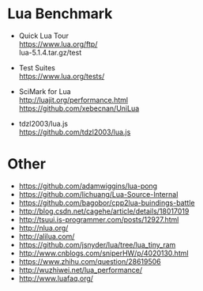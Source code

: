 # Lua Benchmark  

* Quick Lua Tour  
	https://www.lua.org/ftp/  
	lua-5.1.4.tar.gz/test  

* Test Suites  
	https://www.lua.org/tests/  
	
* SciMark for Lua   
	http://luajit.org/performance.html  
	https://github.com/xebecnan/UniLua  

* tdzl2003/lua.js  
	https://github.com/tdzl2003/lua.js  

# Other  
* https://github.com/adamwiggins/lua-pong  
* https://github.com/lichuang/Lua-Source-Internal  
* https://github.com/bagobor/cpp2lua-buindings-battle  
* http://blog.csdn.net/cagehe/article/details/18017019  
* http://tsuui.is-programmer.com/posts/12927.html  
* http://nlua.org/  
* http://alilua.com/  
* https://github.com/jsnyder/lua/tree/lua_tiny_ram  
* http://www.cnblogs.com/sniperHW/p/4020130.html  
* https://www.zhihu.com/question/28619506  
* http://wuzhiwei.net/lua_performance/  
* http://www.luafaq.org/  

